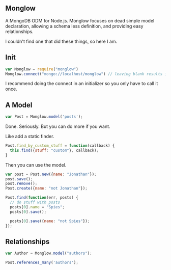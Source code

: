 Monglow
-----------

A MongoDB ODM for Node.js. Monglow focuses on dead simple model declaration, allowing a schema less definition, and providing easy relationships.

I couldn't find one that did these things, so here I am.

Init
-------------
```javascript
var Monglow = require("monglow")
Monglow.connect("mongo://localhost/monglow") // leaving blank results in localhost/monglow_test
```

I recommend doing the connect in an initializer so you only have to call it once.

A Model
-------------
```javascript
var Post = Monglow.model('posts');
```

Done. Seriously. But you can do more if you want.

Like add a static finder.

```javascript
Post.find_by_custom_stuff = function(callback) {
  this.find({stuff: "custom"}, callback);
}
```

Then you can use the model.

```javascript
var post = Post.new({name: "Jonathan"});
post.save();
post.remove();
Post.create({name: "not Jonathan"});

Post.find(function(err, posts) {
  // do stuff with posts
  posts[0].name = "Spies";
  posts[0].save();

  posts[0].save({name: "not Spies"});
});
```

Relationships
-------------
```javascript
var Author = Monglow.model("authors");

Post.references_many('authors');
```